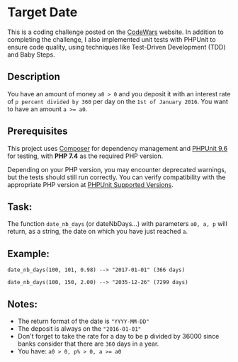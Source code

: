 # Target Date

This is a coding challenge posted on the [CodeWars](https://www.codewars.com/kata/569218bc919ccba77000000b/php) website.
In addition to completing the challenge, I also implemented unit tests with PHPUnit to ensure code quality, using
techniques like Test-Driven Development (TDD) and Baby Steps.

## Description

You have an amount of money `a0 > 0` and you deposit it with an interest rate of `p percent divided by 360` per day on
the `1st of January 2016`. You want to have an amount `a >= a0`.

## Prerequisites

This project uses [Composer](https://getcomposer.org/) for dependency management and [PHPUnit 9.6](https://phpunit.de/) for testing, with **PHP 7.4** as the required PHP version.

Depending on your PHP version, you may encounter deprecated warnings, but the tests should still run correctly. You can verify compatibility with the appropriate PHP version at [PHPUnit Supported Versions](https://phpunit.de/supported-versions.html).


## **Task:**

The function `date_nb_days` (or dateNbDays...) with parameters `a0, a, p` will return, as a string, the date on which
you have just reached `a`.

## **Example:**

`date_nb_days(100, 101, 0.98) --> "2017-01-01" (366 days)`

`date_nb_days(100, 150, 2.00) --> "2035-12-26" (7299 days)`

## **Notes:**

- The return format of the date is `"YYYY-MM-DD"`
- The deposit is always on the `"2016-01-01"`
- Don't forget to take the rate for a day to be p divided by 36000 since banks consider that there are `360` days in a
  year.
- You have: `a0 > 0, p% > 0, a >= a0`